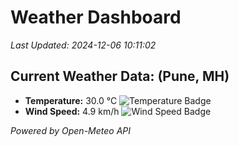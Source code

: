
# Weather Dashboard

_Last Updated: 2024-12-06 10:11:02_

## Current Weather Data: (Pune, MH)
- **Temperature:** 30.0 °C ![Temperature Badge](https://img.shields.io/badge/Temperature-Medium%20Temp-green)
- **Wind Speed:** 4.9 km/h ![Wind Speed Badge](https://img.shields.io/badge/Wind%20Speed-Low%20Wind-blue)

*Powered by Open-Meteo API*
